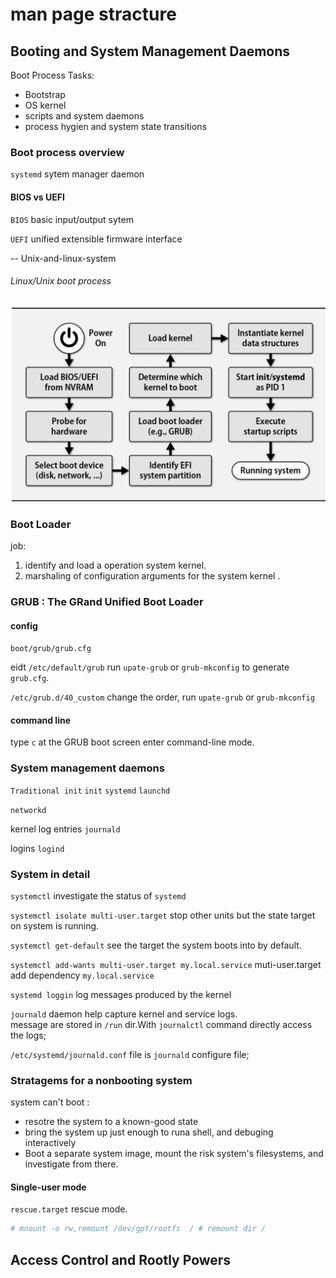 # man page stracture

## Booting and System Management Daemons

Boot Process Tasks:
- Bootstrap
- OS kernel
- scripts and system daemons
- process hygien and system state transitions

### Boot process overview

`systemd` sytem manager daemon

#### BIOS vs UEFI

`BIOS` basic input/output sytem  

`UEFI` unified extensible firmware interface

-- Unix-and-linux-system

###### Linux/Unix boot process

![Boot Process](./Unix-and-linux-system/boot-process.png)


### Boot Loader

job:  
1. identify and load a operation system kernel.
2. marshaling of configuration arguments for the system kernel .

### GRUB : The GRand Unified Boot Loader

#### config

`boot/grub/grub.cfg`

eidt `/etc/default/grub` run `upate-grub` or `grub-mkconfig` to generate `grub.cfg`.

`/etc/grub.d/40_custom` change the order, run `upate-grub` or `grub-mkconfig`

#### command line 

type `c` at the GRUB boot screen enter command-line mode.


### System management daemons

`Traditional init` `init` `systemd` `launchd`

`networkd` 

kernel log entries `journald` 

logins `logind`

### System in detail

`systemctl` investigate the status of `systemd` 

`systemctl isolate multi-user.target` stop other units but the state target  on system is running.

`systemctl get-default` see the target the system boots into by default.

`systemctl add-wants multi-user.target my.local.service` muti-user.target add dependency `my.local.service`


`systemd loggin` log messages produced by the kernel

`journald` daemon help capture kernel and service logs.  
message are stored in `/run` dir.With `journalctl` command directly access the logs;

`/etc/systemd/journald.conf` file is `journald` configure file; 


### Stratagems for a nonbooting system

system can't boot :
- resotre the system to a known-good state
- bring the system up just enough to runa shell, and debuging interactively
- Boot a separate system image, mount the risk system's filesystems, and investigate from there.

#### Single-user mode

`rescue.target` rescue mode. 

``` bash
# mnount -o rw,remount /dev/gpt/rootfs  / # remount dir /
```


## Access Control and Rootly Powers








